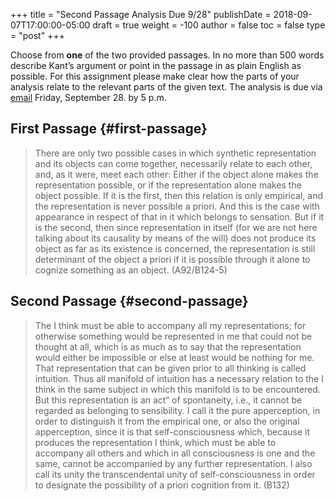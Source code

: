 +++
title = "Second Passage Analysis Due 9/28"
publishDate = 2018-09-07T17:00:00-05:00
draft = true
weight = -100
author = false
toc = false
type = "post"
+++

Choose from **one** of the two provided passages. In no more than 500 words
describe Kant&rsquo;s argument or point in the passage in as plain English as
possible. For this assignment please make clear how the parts of your analysis relate to the relevant parts of the given text. The analysis is due via [email](mailto:mclear@unl.edu) Friday, September 28.
by 5 p.m.


## First Passage {#first-passage}

> There are only two possible cases in which synthetic representation and its objects can come together, necessarily relate to each other, and, as it were, meet each other: Either if the object alone makes the representation possible, or if the representation alone makes the object possible. If it is the first, then this relation is only empirical, and the representation is never possible a priori. And this is the case with appearance in respect of that in it which belongs to sensation. But if it is the second, then since representation in itself (for we are not here talking about its causality by means of the will) does not produce its object as far as its existence is concerned, the representation is still determinant of the object a priori if it is possible through it alone to cognize something as an object. (A92/B124-5)


## Second Passage {#second-passage}

> The I think must be able to accompany all my representations; for otherwise something would be represented in me that could not be thought at all, which is as much as to say that the representation would either be impossible or else at least would be nothing for me. That representation that can be given prior to all thinking is called intuition. Thus all manifold of intuition has a necessary relation to the I think in the same subject in which this manifold is to be encountered. But this representation is an act&ldquo; of spontaneity, i.e., it cannot be regarded as belonging to sensibility. I call it the pure apperception, in order to distinguish it from the empirical one, or also the original apperception, since it is that self-consciousness which, because it produces the representation I think, which must be able to accompany all others and which in all consciousness is one and the same, cannot be accompanied by any further representation. I also call its unity the transcendental unity of self-consciousness in order to designate the possibility of a priori cognition from it. (B132)
